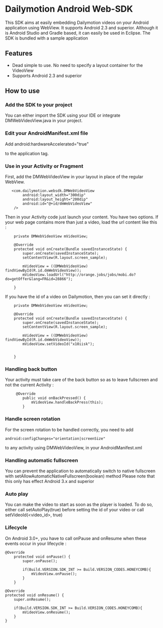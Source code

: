 Dailymotion Android Web-SDK
===========================

This SDK aims at easily embedding Dailymotion videos on your Android application using WebView. It supports Android 2.3 and superior. Although it is Android Studio and Gradle based, it can easily be used in Eclipse.
The SDK is bundled with a sample application

Features
--------

- Dead simple to use. No need to specify a layout container for the VideoView
- Supports Android 2.3 and superior

How to use
----------

### Add the SDK to your project
You can either import the SDK using your IDE or integrate DMWebVideoView.java in your project.

### Edit your AndroidManifest.xml file
Add
        android:hardwareAccelerated="true"
        <uses-permission android:name="android.permission.INTERNET" />

to the application tag.

### Use in your Activity or Fragment
First, add the DMWebVideoView in your layout in place of the regular WebView.

	   <com.dailymotion.websdk.DMWebVideoView
            android:layout_width="300dip"
            android:layout_height="200dip"
            android:id="@+id/dmWebVideoView"
        />

Then in your Activity code just launch your content. You have two options.
If your web page contains more than just a video, load the url content like this :

	  	private DMWebVideoView mVideoView;

	    @Override
	    protected void onCreate(Bundle savedInstanceState) {
	        super.onCreate(savedInstanceState);
	        setContentView(R.layout.screen_sample);

	        mVideoView = ((DMWebVideoView) findViewById(R.id.dmWebVideoView));
	        mVideoView.loadUrl("http://orange.jobs/jobs/mobi.do?do=getOffer&lang=FR&id=28866");

	    }

If you have the id of a video on Dailymotion, then you can set it directly :

		private DMWebVideoView mVideoView;

	    @Override
	    protected void onCreate(Bundle savedInstanceState) {
	        super.onCreate(savedInstanceState);
	        setContentView(R.layout.screen_sample);

	        mVideoView = ((DMWebVideoView) findViewById(R.id.dmWebVideoView));
	        mVideoView.setVideoId("x10iisk");


	    }

### Handling back button
Your activity must take care of the back button so as to leave fullscreen and not the current Activity :

		 @Override
            public void onBackPressed() {
                mVideoView.handleBackPress(this);
            }


### Handle screen rotation
For the screen rotation to be handled correctly, you need to add

	android:configChanges="orientation|screenSize"

to any activity using DMWebVideoView, in your AndroidManifest.xml

### Handling automatic fullscreen
You can prevent the application to automatically switch to native fullscreen with setAllowAutomaticNativeFullscreen(boolean) method
Please note that this only has effect Android 3.x and superior

### Auto play
You can make the video to start as soon as the player is loaded. To do so, either call setAutoPlay(true) before setting the id of your
video or call setVideoId(<video_id>, true)

### Lifecycle
On Android 3.0+, you have to call onPause and onResume when these events occur in your lifecycle :

    @Override
        protected void onPause() {
            super.onPause();

            if(Build.VERSION.SDK_INT >= Build.VERSION_CODES.HONEYCOMB){
                mVideoView.onPause();
            }
        }

    @Override
    protected void onResume() {
        super.onResume();

        if(Build.VERSION.SDK_INT >= Build.VERSION_CODES.HONEYCOMB){
            mVideoView.onResume();
        }
    }

